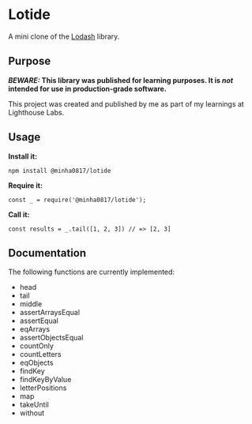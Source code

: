 # Lotide

A mini clone of the [Lodash](https://lodash.com) library.

## Purpose

**_BEWARE:_ This library was published for learning purposes. It is _not_ intended for use in production-grade software.**

This project was created and published by me as part of my learnings at Lighthouse Labs. 

## Usage

**Install it:**

`npm install @minha0817/lotide`

**Require it:**

`const _ = require('@minha0817/lotide');`

**Call it:**

`const results = _.tail([1, 2, 3]) // => [2, 3]`

## Documentation

The following functions are currently implemented:

* head
* tail
* middle
* assertArraysEqual
* assertEqual
* eqArrays
* assertObjectsEqual
* countOnly
* countLetters
* eqObjects
* findKey
* findKeyByValue
* letterPositions
* map
* takeUntil
* without